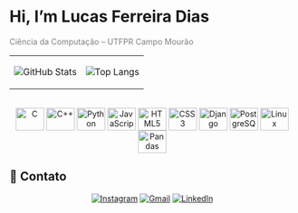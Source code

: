 # Hi, I’m Lucas Ferreira Dias

<span style="color:gray;">Ciência da Computação – UTFPR Campo Mourão</span>

<div align="center">

<table>
<tr>
<td>

![GitHub Stats](https://github-readme-stats.vercel.app/api?username=eq-lucas&show_icons=true&theme=dark&hide_border=true&title_color=D9D9D9&icon_color=FFFFFF&text_color=B0B0B0&bg_color=1F2022)

</td>
<td>

![Top Langs](https://github-readme-stats.vercel.app/api/top-langs/?username=eq-lucas&layout=compact&theme=dark&hide_border=true&title_color=D9D9D9&icon_color=FFFFFF&text_color=B0B0B0&bg_color=1F2022)

</td>
</tr>
</table>

<div style="display: inline_block;"><br>
  <img align="center" alt="C" height="40" width="50" src="https://cdn.jsdelivr.net/gh/devicons/devicon/icons/c/c-original.svg">
  <img align="center" alt="C++" height="40" width="50" src="https://cdn.jsdelivr.net/gh/devicons/devicon/icons/cplusplus/cplusplus-original.svg">
  <img align="center" alt="Python" height="40" width="50" src="https://cdn.jsdelivr.net/gh/devicons/devicon/icons/python/python-original.svg">
  <img align="center" alt="JavaScript" height="40" width="50" src="https://cdn.jsdelivr.net/gh/devicons/devicon/icons/javascript/javascript-original.svg">
  <img align="center" alt="HTML5" height="40" width="50" src="https://cdn.jsdelivr.net/gh/devicons/devicon/icons/html5/html5-original.svg">
  <img align="center" alt="CSS3" height="40" width="50" src="https://cdn.jsdelivr.net/gh/devicons/devicon/icons/css3/css3-original.svg">
  <img align="center" alt="Django" height="40" width="50" src="https://cdn.jsdelivr.net/gh/devicons/devicon/icons/django/django-plain.svg">
  <img align="center" alt="PostgreSQL" height="40" width="50" src="https://cdn.jsdelivr.net/gh/devicons/devicon/icons/postgresql/postgresql-original.svg">
  <img align="center" alt="Linux" height="40" width="50" src="https://cdn.jsdelivr.net/gh/devicons/devicon/icons/linux/linux-original.svg">
  <img align="center" alt="Pandas" height="40" width="50" src="https://cdn.jsdelivr.net/gh/devicons/devicon/icons/pandas/pandas-original-wordmark.svg">
</div>

</div>

## 🔗 Contato

<div align="center">

[![Instagram](https://img.shields.io/badge/Instagram-E4405F?style=for-the-badge&logo=instagram&logoColor=white)](https://instagram.com/eq_lucas/)
[![Gmail](https://img.shields.io/badge/Gmail-D14836?style=for-the-badge&logo=gmail&logoColor=white)](mailto:lucas11devc@gmail.com)
[![LinkedIn](https://img.shields.io/badge/LinkedIn-0A66C2?style=for-the-badge&logo=linkedin&logoColor=white)](https://www.linkedin.com/in/lucasferreiradias/)

</div>
